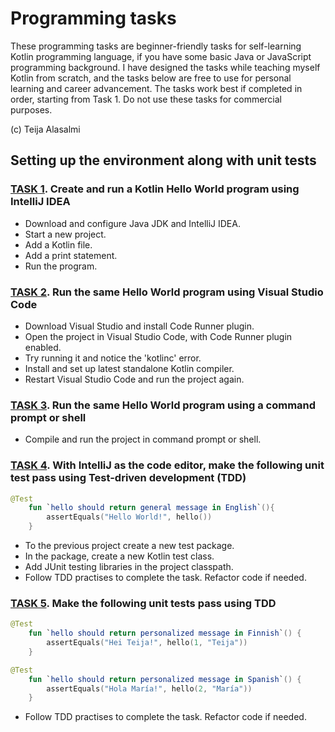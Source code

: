 # Programming tasks

These programming tasks are beginner-friendly tasks for self-learning Kotlin programming language, if you have some basic Java or JavaScript programming background.
I have designed the tasks while teaching myself Kotlin from scratch, and the tasks below are free to use for personal learning and career advancement. The tasks work best if completed in order, starting from Task 1. Do not use these tasks for commercial purposes.

(c) Teija Alasalmi

## Setting up the environment along with unit tests

### [TASK 1](#task-1). Create and run a Kotlin Hello World program using IntelliJ IDEA

- Download and configure Java JDK and IntelliJ IDEA.
- Start a new project.
- Add a Kotlin file.
- Add a print statement.
- Run the program.

### [TASK 2](#task-2). Run the same Hello World program using Visual Studio Code

- Download Visual Studio and install Code Runner plugin.
- Open the project in Visual Studio Code, with Code Runner plugin enabled.
- Try running it and notice the 'kotlinc' error.
- Install and set up latest standalone Kotlin compiler.
- Restart Visual Studio Code and run the project again.

### [TASK 3](#task-3). Run the same Hello World program using a command prompt or shell

- Compile and run the project in command prompt or shell.

### [TASK 4](#task-4). With IntelliJ as the code editor, make the following unit test pass using Test-driven development (TDD)

```kotlin
@Test
    fun `hello should return general message in English`(){
        assertEquals("Hello World!", hello())
    }
```

- To the previous project create a new test package.
- In the package, create a new Kotlin test class.
- Add JUnit testing libraries in the project classpath.
- Follow TDD practises to complete the task. Refactor code if needed.

### [TASK 5](#task-5). Make the following unit tests pass using TDD

```kotlin
@Test
    fun `hello should return personalized message in Finnish`() {
        assertEquals("Hei Teija!", hello(1, "Teija"))
    }

@Test
    fun `hello should return personalized message in Spanish`() {
        assertEquals("Hola María!", hello(2, "María"))
    }
```

- Follow TDD practises to complete the task. Refactor code if needed.
